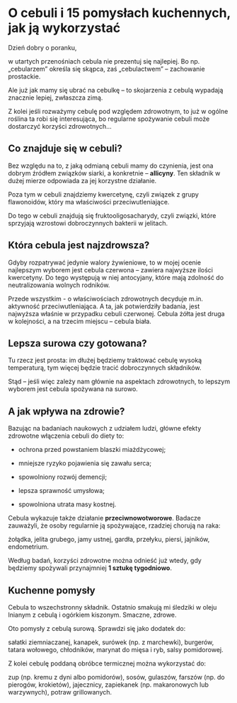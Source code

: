 # O cebuli i 15 pomysłach kuchennych, jak ją wykorzystać

Dzień dobry o poranku,

w utartych przenośniach cebula nie prezentuj się najlepiej. Bo np. „cebularzem” określa się skąpca, zaś „cebulactwem” – zachowanie prostackie.

Ale już jak mamy się ubrać na cebulkę – to skojarzenia z cebulą wypadają znacznie lepiej, zwłaszcza zimą.

Z kolei jeśli rozważymy cebulę pod względem zdrowotnym, to już w ogólne roślina ta robi się interesująca, bo regularne spożywanie cebuli może dostarczyć korzyści zdrowotnych…

## Co znajduje się w cebuli?

Bez względu na to, z jaką odmianą cebuli mamy do czynienia, jest ona dobrym źródłem związków siarki, a konkretnie – **allicyny**. Ten składnik w dużej mierze odpowiada za jej korzystne działanie.

Poza tym w cebuli znajdziemy kwercetynę, czyli związek z grupy flawonoidów, który ma właściwości przeciwutleniające.

Do tego w cebuli znajdują się fruktooligosacharydy, czyli związki, które sprzyjają wzrostowi dobroczynnych bakterii w jelitach.

## Która cebula jest najzdrowsza?

Gdyby rozpatrywać jedynie walory żywieniowe, to w mojej ocenie najlepszym wyborem jest cebula czerwona – zawiera najwyższe ilości kwercetyny. Do tego występują w niej antocyjany, które mają zdolność do neutralizowania wolnych rodników.

Przede wszystkim - o właściwościach zdrowotnych decyduje m.in. aktywność przeciwutleniająca. A ta, jak potwierdziły badania, jest najwyższa właśnie w przypadku cebuli czerwonej. Cebula żółta jest druga w kolejności, a na trzecim miejscu – cebula biała.

## Lepsza surowa czy gotowana?

Tu rzecz jest prosta: im dłużej będziemy traktować cebulę wysoką temperaturą, tym więcej będzie tracić dobroczynnych składników.

Stąd – jeśli więc zależy nam głównie na aspektach zdrowotnych, to lepszym wyborem jest cebula spożywana na surowo.

## A jak wpływa na zdrowie?

Bazując na badaniach naukowych z udziałem ludzi, główne efekty zdrowotne włączenia cebuli do diety to:

- ochrona przed powstaniem blaszki miażdżycowej;

- mniejsze ryzyko pojawienia się zawału serca;

- spowolniony rozwój demencji;

- lepsza sprawność umysłowa;

- spowolniona utrata masy kostnej.

Cebula wykazuje także działanie **przeciwnowotworowe**. Badacze zauważyli, że osoby regularnie ją spożywające, rzadziej chorują na raka:

żołądka, jelita grubego, jamy ustnej, gardła, przełyku, piersi, jajników, endometrium.

Według badań, korzyści zdrowotne można odnieść już wtedy, gdy będziemy spożywali przynajmniej **1 sztukę tygodniowo**.

## Kuchenne pomysły

Cebula to wszechstronny składnik. Ostatnio smakują mi śledziki w oleju lnianym z cebulą i ogórkiem kiszonym. Smaczne, zdrowe.

Oto pomysły z cebulą surową. Sprawdzi się jako dodatek do:

sałatki ziemniaczanej, kanapek, surówek (np. z marchewki), burgerów, tatara wołowego, chłodników, marynat do mięsa i ryb, salsy pomidorowej.

Z kolei cebulę poddaną obróbce termicznej można wykorzystać do:

zup (np. kremu z dyni albo pomidorów), sosów, gulaszów, farszów (np. do pierogów, krokietów), jajecznicy, zapiekanek (np. makaronowych lub warzywnych), potraw grillowanych.
